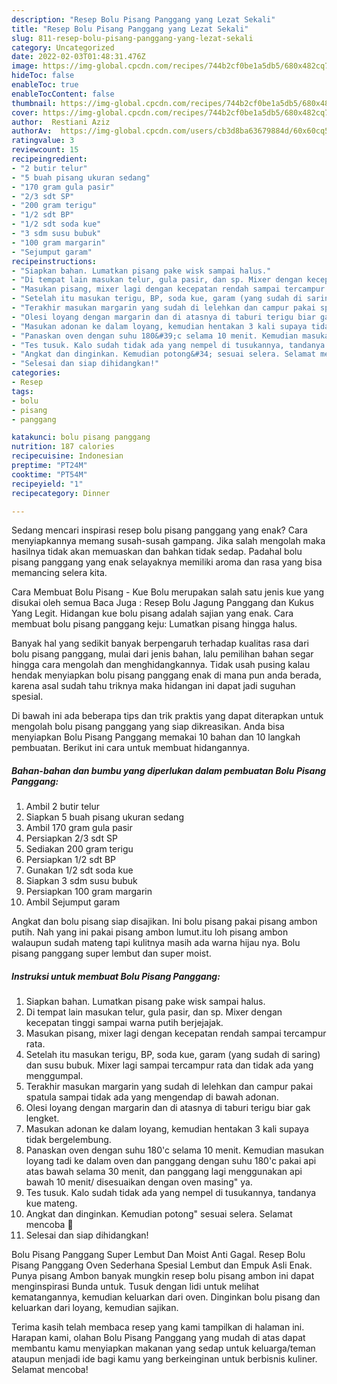 ```yaml
---
description: "Resep Bolu Pisang Panggang yang Lezat Sekali"
title: "Resep Bolu Pisang Panggang yang Lezat Sekali"
slug: 811-resep-bolu-pisang-panggang-yang-lezat-sekali
category: Uncategorized
date: 2022-02-03T01:48:31.476Z
image: https://img-global.cpcdn.com/recipes/744b2cf0be1a5db5/680x482cq70/bolu-pisang-panggang-foto-resep-utama.jpg
hideToc: false
enableToc: true
enableTocContent: false
thumbnail: https://img-global.cpcdn.com/recipes/744b2cf0be1a5db5/680x482cq70/bolu-pisang-panggang-foto-resep-utama.jpg
cover: https://img-global.cpcdn.com/recipes/744b2cf0be1a5db5/680x482cq70/bolu-pisang-panggang-foto-resep-utama.jpg
author:  Restiani Aziz
authorAv:  https://img-global.cpcdn.com/users/cb3d8ba63679884d/60x60cq50/avatar.jpg
ratingvalue: 3
reviewcount: 15
recipeingredient:
- "2 butir telur"
- "5 buah pisang ukuran sedang"
- "170 gram gula pasir"
- "2/3 sdt SP"
- "200 gram terigu"
- "1/2 sdt BP"
- "1/2 sdt soda kue"
- "3 sdm susu bubuk"
- "100 gram margarin"
- "Sejumput garam"
recipeinstructions:
- "Siapkan bahan. Lumatkan pisang pake wisk sampai halus."
- "Di tempat lain masukan telur, gula pasir, dan sp. Mixer dengan kecepatan tinggi sampai warna putih berjejajak."
- "Masukan pisang, mixer lagi dengan kecepatan rendah sampai tercampur rata."
- "Setelah itu masukan terigu, BP, soda kue, garam (yang sudah di saring) dan susu bubuk. Mixer lagi sampai tercampur rata dan tidak ada yang menggumpal."
- "Terakhir masukan margarin yang sudah di lelehkan dan campur pakai spatula sampai tidak ada yang mengendap di bawah adonan."
- "Olesi loyang dengan margarin dan di atasnya di taburi terigu biar gak lengket."
- "Masukan adonan ke dalam loyang, kemudian hentakan 3 kali supaya tidak bergelembung."
- "Panaskan oven dengan suhu 180&#39;c selama 10 menit. Kemudian masukan loyang tadi ke dalam oven dan panggang dengan suhu 180&#39;c pakai api atas bawah selama 30 menit, dan panggang lagi menggunakan api bawah 10 menit/ disesuaikan dengan oven masing&#34; ya."
- "Tes tusuk. Kalo sudah tidak ada yang nempel di tusukannya, tandanya kue mateng."
- "Angkat dan dinginkan. Kemudian potong&#34; sesuai selera. Selamat mencoba 🤗"
- "Selesai dan siap dihidangkan!"
categories:
- Resep
tags:
- bolu
- pisang
- panggang

katakunci: bolu pisang panggang 
nutrition: 187 calories
recipecuisine: Indonesian
preptime: "PT24M"
cooktime: "PT54M"
recipeyield: "1"
recipecategory: Dinner

---
```



Sedang mencari inspirasi resep bolu pisang panggang yang enak? Cara menyiapkannya memang susah-susah gampang. Jika salah mengolah maka hasilnya tidak akan memuaskan dan bahkan tidak sedap. Padahal bolu pisang panggang yang enak selayaknya memiliki aroma dan rasa yang bisa memancing selera kita.


Cara Membuat Bolu Pisang - Kue Bolu merupakan salah satu jenis kue yang disukai oleh semua Baca Juga : Resep Bolu Jagung Panggang dan Kukus Yang Legit. Hidangan kue bolu pisang adalah sajian yang enak. Cara membuat bolu pisang panggang keju: Lumatkan pisang hingga halus.

Banyak hal yang sedikit banyak berpengaruh terhadap kualitas rasa dari bolu pisang panggang, mulai dari jenis bahan, lalu pemilihan bahan segar hingga cara mengolah dan menghidangkannya. Tidak usah pusing kalau hendak menyiapkan bolu pisang panggang enak di mana pun anda berada, karena asal sudah tahu triknya maka hidangan ini dapat jadi suguhan spesial.


Di bawah ini ada beberapa tips dan trik praktis yang dapat diterapkan untuk mengolah bolu pisang panggang yang siap dikreasikan. Anda bisa menyiapkan Bolu Pisang Panggang memakai 10 bahan dan 10 langkah pembuatan. Berikut ini cara untuk membuat hidangannya.

<!--inarticleads1-->

##### Bahan-bahan dan bumbu yang diperlukan dalam pembuatan Bolu Pisang Panggang:

1. Ambil 2 butir telur
1. Siapkan 5 buah pisang ukuran sedang
1. Ambil 170 gram gula pasir
1. Persiapkan 2/3 sdt SP
1. Sediakan 200 gram terigu
1. Persiapkan 1/2 sdt BP
1. Gunakan 1/2 sdt soda kue
1. Siapkan 3 sdm susu bubuk
1. Persiapkan 100 gram margarin
1. Ambil Sejumput garam


Angkat dan bolu pisang siap disajikan. Ini bolu pisang pakai pisang ambon putih. Nah yang ini pakai pisang ambon lumut.itu loh pisang ambon walaupun sudah mateng tapi kulitnya masih ada warna hijau nya. Bolu pisang panggang super lembut dan super moist. 

<!--inarticleads2-->

##### Instruksi untuk membuat Bolu Pisang Panggang:

1. Siapkan bahan. Lumatkan pisang pake wisk sampai halus.
1. Di tempat lain masukan telur, gula pasir, dan sp. Mixer dengan kecepatan tinggi sampai warna putih berjejajak.
1. Masukan pisang, mixer lagi dengan kecepatan rendah sampai tercampur rata.
1. Setelah itu masukan terigu, BP, soda kue, garam (yang sudah di saring) dan susu bubuk. Mixer lagi sampai tercampur rata dan tidak ada yang menggumpal.
1. Terakhir masukan margarin yang sudah di lelehkan dan campur pakai spatula sampai tidak ada yang mengendap di bawah adonan.
1. Olesi loyang dengan margarin dan di atasnya di taburi terigu biar gak lengket.
1. Masukan adonan ke dalam loyang, kemudian hentakan 3 kali supaya tidak bergelembung.
1. Panaskan oven dengan suhu 180&#39;c selama 10 menit. Kemudian masukan loyang tadi ke dalam oven dan panggang dengan suhu 180&#39;c pakai api atas bawah selama 30 menit, dan panggang lagi menggunakan api bawah 10 menit/ disesuaikan dengan oven masing&#34; ya.
1. Tes tusuk. Kalo sudah tidak ada yang nempel di tusukannya, tandanya kue mateng.
1. Angkat dan dinginkan. Kemudian potong&#34; sesuai selera. Selamat mencoba 🤗
1. Selesai dan siap dihidangkan!

Bolu Pisang Panggang Super Lembut Dan Moist Anti Gagal. Resep Bolu Pisang Panggang Oven Sederhana Spesial Lembut dan Empuk Asli Enak. Punya pisang Ambon banyak mungkin resep bolu pisang ambon ini dapat menginspirasi Bunda untuk. Tusuk dengan lidi untuk melihat kematangannya, kemudian keluarkan dari oven. Dinginkan bolu pisang dan keluarkan dari loyang, kemudian sajikan. 

Terima kasih telah membaca resep yang kami tampilkan di halaman ini. Harapan kami, olahan Bolu Pisang Panggang yang mudah di atas dapat membantu kamu menyiapkan makanan yang sedap untuk keluarga/teman ataupun menjadi ide bagi kamu yang berkeinginan untuk berbisnis kuliner. Selamat mencoba!
